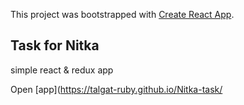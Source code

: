 This project was bootstrapped with [Create React App](https://github.com/facebook/create-react-app).

## Task for Nitka

simple react & redux app

Open [app](https://talgat-ruby.github.io/Nitka-task/
